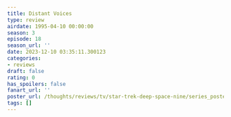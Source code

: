 ```yaml
---
title: Distant Voices
type: review
airdate: 1995-04-10 00:00:00
season: 3
episode: 18
season_url: ''
date: 2023-12-10 03:35:11.300123
categories:
- reviews
draft: false
rating: 0
has_spoilers: false
fanart_url: ''
poster_url: /thoughts/reviews/tv/star-trek-deep-space-nine/series_poster.jpg
tags: []
---
```


